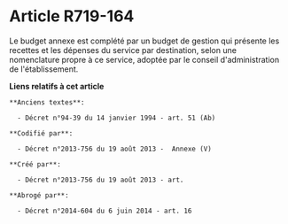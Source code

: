 # Article R719-164

Le budget annexe est complété par un budget de gestion qui présente les recettes et les dépenses du service par destination,
selon une nomenclature propre à ce service, adoptée par le conseil d'administration de l'établissement.

**Liens relatifs à cet article**

	**Anciens textes**:

	  - Décret n°94-39 du 14 janvier 1994 - art. 51 (Ab)

	**Codifié par**:

	  - Décret n°2013-756 du 19 août 2013 -  Annexe (V)

	**Créé par**:

	  - Décret n°2013-756 du 19 août 2013 - art.

	**Abrogé par**:

	  - Décret n°2014-604 du 6 juin 2014 - art. 16
